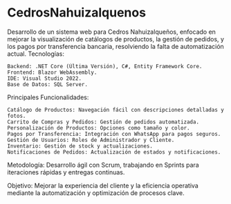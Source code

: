 # CedrosNahuizalquenos
Desarrollo de un sistema web para Cedros Nahuizalqueños, enfocado en mejorar la visualización de catálogos de productos, la gestión de pedidos, y los pagos por transferencia bancaria, resolviendo la falta de automatización actual.
Tecnologías:

    Backend: .NET Core (Última Versión), C#, Entity Framework Core.
    Frontend: Blazor WebAssembly.
    IDE: Visual Studio 2022.
    Base de Datos: SQL Server.

Principales Funcionalidades:

    Catálogo de Productos: Navegación fácil con descripciones detalladas y fotos.
    Carrito de Compras y Pedidos: Gestión de pedidos automatizada.
    Personalización de Productos: Opciones como tamaño y color.
    Pagos por Transferencia: Integración con WhatsApp para pagos seguros.
    Gestión de Usuarios: Roles de Administrador y Cliente.
    Inventario: Gestión de stock y actualizaciones.
    Notificaciones de Pedidos: Actualización de estados y notificaciones.

Metodología:
Desarrollo ágil con Scrum, trabajando en Sprints para iteraciones rápidas y entregas continuas.

Objetivo: Mejorar la experiencia del cliente y la eficiencia operativa mediante la automatización y optimización de procesos clave.
